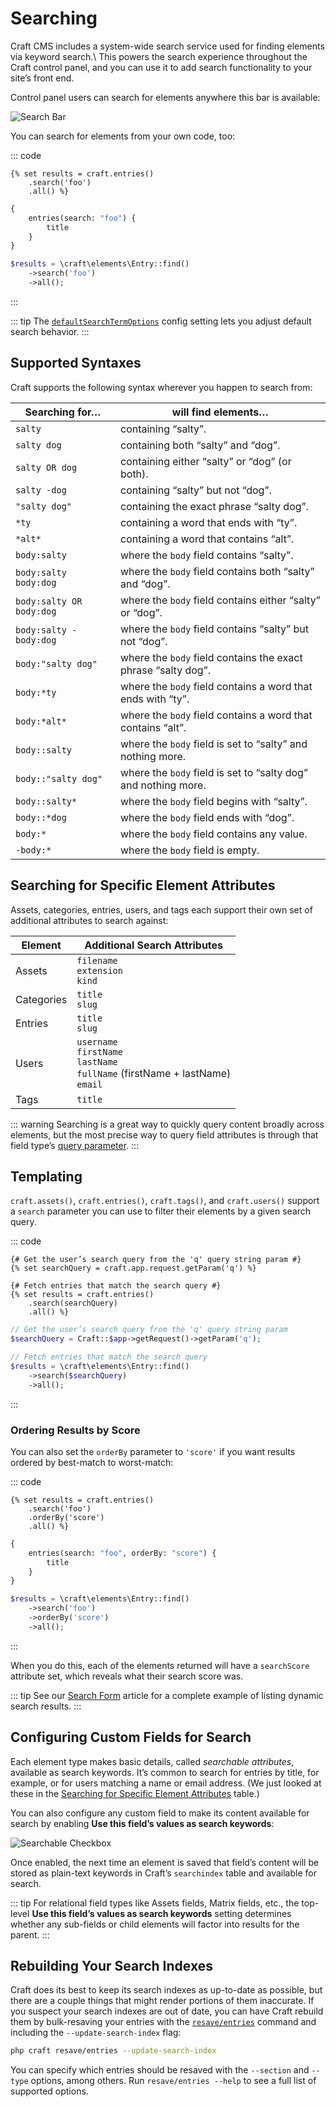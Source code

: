 # Searching

Craft CMS includes a system-wide search service used for finding elements via keyword search.\ This powers the search experience throughout the Craft control panel, and you can use it to add search functionality to your site’s front end.

Control panel users can search for elements anywhere this bar is available:

![Search Bar](./images/search-bar.svg)

You can search for elements from your own code, too:

::: code
```twig
{% set results = craft.entries()
    .search('foo')
    .all() %}
```
```graphql
{
    entries(search: "foo") {
        title
    }
}
```
```php
$results = \craft\elements\Entry::find()
    ->search('foo')
    ->all();
```
:::

::: tip
The [`defaultSearchTermOptions`](config3:defaultSearchTermOptions) config setting lets you adjust default search behavior.
:::

## Supported Syntaxes

Craft supports the following syntax wherever you happen to search from:

| Searching for…           | will find elements…                                            |
| ------------------------ | -------------------------------------------------------------- |
| `salty`                  | containing “salty”.                                            |
| `salty dog`              | containing both “salty” and “dog”.                             |
| `salty OR dog`           | containing either “salty” or “dog” (or both).                  |
| `salty -dog`             | containing “salty” but not “dog”.                              |
| `"salty dog"`            | containing the exact phrase “salty dog”.                       |
| `*ty`                    | containing a word that ends with “ty”.                         |
| `*alt*`                  | containing a word that contains “alt”.                         |
| `body:salty`             | where the `body` field contains “salty”.                       |
| `body:salty body:dog`    | where the `body` field contains both “salty” and “dog”.        |
| `body:salty OR body:dog` | where the `body` field contains either “salty” or “dog”.       |
| `body:salty -body:dog`   | where the `body` field contains “salty” but not “dog”.         |
| `body:"salty dog"`       | where the `body` field contains the exact phrase “salty dog”.  |
| `body:*ty`               | where the `body` field contains a word that ends with “ty”.    |
| `body:*alt*`             | where the `body` field contains a word that contains “alt”.    |
| `body::salty`            | where the `body` field is set to “salty” and nothing more.     |
| `body::"salty dog"`      | where the `body` field is set to “salty dog” and nothing more. |
| `body::salty*`           | where the `body` field begins with “salty”.                    |
| `body::*dog`             | where the `body` field ends with “dog”.                        |
| `body:*`                 | where the `body` field contains any value.                     |
| `-body:*`                | where the `body` field is empty.                               |

## Searching for Specific Element Attributes

Assets, categories, entries, users, and tags each support their own set of additional attributes to search against:

| Element    | Additional Search Attributes                                                                                    |
| ---------- | --------------------------------------------------------------------------------------------------------------- |
| Assets     | `filename`<br>`extension`<br>`kind`                                                                 |
| Categories | `title`<br>`slug`                                                                                         |
| Entries    | `title`<br>`slug`                                                                                         |
| Users      | `username`<br>`firstName`<br>`lastName`<br>`fullName` (firstName + lastName)<br>`email` |
| Tags       | `title`                                                                                                         |

::: warning
Searching is a great way to quickly query content broadly across elements, but the most precise way to query field attributes is through that field type’s [query parameter](element-queries.md#executing-element-queries).
:::

## Templating

`craft.assets()`, `craft.entries()`, `craft.tags()`, and `craft.users()` support a `search` parameter you can use to filter their elements by a given search query.

::: code
```twig
{# Get the user’s search query from the 'q' query string param #}
{% set searchQuery = craft.app.request.getParam('q') %}

{# Fetch entries that match the search query #}
{% set results = craft.entries()
    .search(searchQuery)
    .all() %}
```
```php
// Get the user’s search query from the 'q' query string param
$searchQuery = Craft::$app->getRequest()->getParam('q');

// Fetch entries that match the search query
$results = \craft\elements\Entry::find()
    ->search($searchQuery)
    ->all();
```
:::

### Ordering Results by Score

You can also set the `orderBy` parameter to `'score'` if you want results ordered by best-match to worst-match:

::: code
```twig
{% set results = craft.entries()
    .search('foo')
    .orderBy('score')
    .all() %}
```
```graphql
{
    entries(search: "foo", orderBy: "score") {
        title
    }
}
```
```php
$results = \craft\elements\Entry::find()
    ->search('foo')
    ->orderBy('score')
    ->all();
```
:::

When you do this, each of the elements returned will have a `searchScore` attribute set, which reveals what their search score was.

::: tip
See our [Search Form](https://craftcms.com/knowledge-base/search-form) article for a complete example of listing dynamic search results.
:::

## Configuring Custom Fields for Search

Each element type makes basic details, called _searchable attributes_, available as search keywords. It’s common to search for entries by title, for example, or for users matching a name or email address. (We just looked at these in the [Searching for Specific Element Attributes](#searching-for-specific-element-attributes) table.)

You can also configure any custom field to make its content available for search by enabling **Use this field’s values as search keywords**:

![Searchable Checkbox](./images/searchable-checkbox.png)

Once enabled, the next time an element is saved that field’s content will be stored as plain-text keywords in Craft’s `searchindex` table and available for search.

::: tip
For relational field types like Assets fields, Matrix fields, etc., the top-level **Use this field’s values as search keywords** setting determines whether any sub-fields or child elements will factor into results for the parent.
:::

## Rebuilding Your Search Indexes

Craft does its best to keep its search indexes as up-to-date as possible, but there are a couple things that might render portions of them inaccurate. If you suspect your search indexes are out of date, you can have Craft rebuild them by bulk-resaving your entries with the [`resave/entries`](console-commands.md#resave) command and including the `--update-search-index` flag:

```bash
php craft resave/entries --update-search-index
```

You can specify which entries should be resaved with the `--section` and `--type` options, among others. Run `resave/entries --help` to see a full list of supported options.
